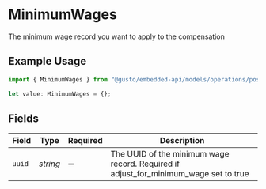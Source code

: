 # MinimumWages

The minimum wage record you want to apply to the compensation

## Example Usage

```typescript
import { MinimumWages } from "@gusto/embedded-api/models/operations/postv1compensationscompensationid.js";

let value: MinimumWages = {};
```

## Fields

| Field                                                                                | Type                                                                                 | Required                                                                             | Description                                                                          |
| ------------------------------------------------------------------------------------ | ------------------------------------------------------------------------------------ | ------------------------------------------------------------------------------------ | ------------------------------------------------------------------------------------ |
| `uuid`                                                                               | *string*                                                                             | :heavy_minus_sign:                                                                   | The UUID of the minimum wage record. Required if adjust_for_minimum_wage set to true |